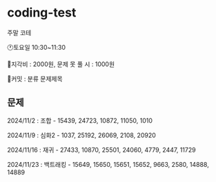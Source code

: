 # coding-test
주말 코테


🕐토요일 10:30~11:30

💸지각비 : 2000원, 문제 못 풀 시 : 1000원


📝커밋 : 분류 문제제목

## 문제
2024/11/2 : 조합 - 15439, 24723, 10872, 11050, 1010

2024/11/9 : 심화2 - 1037, 25192, 26069, 2108, 20920

2024/11/16 : 재귀 - 27433, 10870, 25501, 24060, 4779, 2447, 11729

2024/11/23 : 백트래킹 - 15649, 15650, 15651, 15652, 9663, 2580, 14888, 14889

